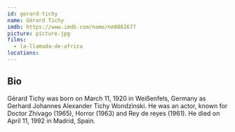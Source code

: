```yaml
---
id: gerard-tichy
name: Gérard Tichy
imdb: https://www.imdb.com/name/nm0862677
picture: picture.jpg
films:
  - la-llamada-de-africa
locations:
---
```


## Bio

Gérard Tichy was born on March 11, 1920 in Weißenfels, Germany as Gerhard
Johannes Alexander Tichy Wondzinski. He was an actor, known for Doctor Zhivago
(1965), Horror (1963) and Rey de reyes (1961). He died on April 11, 1992 in
Madrid, Spain.
